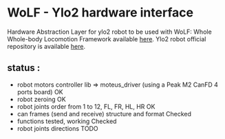 # WoLF - Ylo2 hardware interface

Hardware Abstraction Layer for ylo2 robot to be used with WoLF: Whole Whole-body Locomotion Framework
available [here](https://github.com/graiola/wolf-setup).
Ylo2 robot official repository is available [here](https://github.com/elpimous/ylo-2).

status :
--------
- robot motors controller lib => moteus_driver (using a Peak M2 CanFD 4 ports board)  OK
- robot zeroing                                                                       OK
- robot joints order from 1 to 12, FL, FR, HL, HR                                     OK
- can frames (send and receive) structure and format                                Checked
- functions tested, working							       Checked
- robot joints directions                                                             TODO
